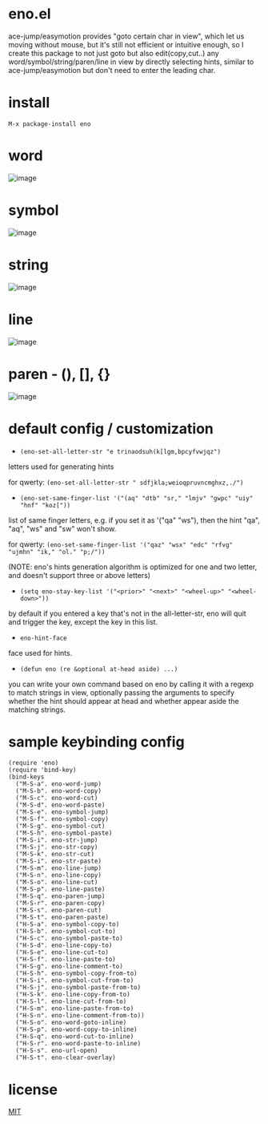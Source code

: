 # eno.el
ace-jump/easymotion provides "goto certain char in view", which let us moving without mouse, but it's still not efficient or intuitive enough, so I create this package to not just goto but also edit(copy,cut..) any word/symbol/string/paren/line in view by directly selecting hints, similar to ace-jump/easymotion but don't need to enter the leading char.

# install
`M-x package-install eno`

# word
![image](https://cloud.githubusercontent.com/assets/13136462/8632037/c4f7c644-27bb-11e5-8bf3-a913cde94db9.png)

# symbol
![image](https://cloud.githubusercontent.com/assets/13136462/8632057/fc8e1170-27bc-11e5-8e14-2b52411f5f59.png)

# string
![image](https://cloud.githubusercontent.com/assets/13136462/8632065/65861e0c-27bd-11e5-8fd5-7b44f58d2129.png)

# line
![image](https://cloud.githubusercontent.com/assets/13136462/8632068/94f84c82-27bd-11e5-8b8c-23005d2e4680.png)

# paren - (), [], {}
![image](https://cloud.githubusercontent.com/assets/13136462/8632069/afdfdec0-27bd-11e5-8288-d7bf8d7c22e8.png)

# default config / customization
- `(eno-set-all-letter-str "e trinaodsuh(k[lgm,bpcyfvwjqz")`

letters used for generating hints

for qwerty: `(eno-set-all-letter-str " sdfjkla;weioqpruvncmghxz,./")`

- `(eno-set-same-finger-list '("(aq" "dtb" "sr," "lmjv" "gwpc" "uiy" "hnf" "koz["))`

list of same finger letters, e.g. if you set it as '("qa" "ws"), then the hint "qa", "aq", "ws" and "sw" won't show.

for qwerty: `(eno-set-same-finger-list '("qaz" "wsx" "edc" "rfvg" "ujmhn" "ik," "ol." "p;/"))`


(NOTE: eno's hints generation algorithm is optimized for one and two letter, and doesn't support three or above letters)

- `(setq eno-stay-key-list '("<prior>" "<next>" "<wheel-up>" "<wheel-down>"))`

by default if you entered a key that's not in the all-letter-str, eno will quit and trigger the key, except the key in this list.

- `eno-hint-face`

face used for hints.

- `(defun eno (re &optional at-head aside) ...)`

you can write your own command based on eno by calling it with a regexp to match strings in view, optionally passing the arguments to specify whether the hint should appear at head and whether appear aside the matching strings.

# sample keybinding config
```
(require 'eno)
(require 'bind-key)
(bind-keys
  ("M-S-a". eno-word-jump)
  ("M-S-b". eno-word-copy)
  ("M-S-c". eno-word-cut)
  ("M-S-d". eno-word-paste)
  ("M-S-e". eno-symbol-jump)
  ("M-S-f". eno-symbol-copy)
  ("M-S-g". eno-symbol-cut)
  ("M-S-h". eno-symbol-paste)
  ("M-S-i". eno-str-jump)
  ("M-S-j". eno-str-copy)
  ("M-S-k". eno-str-cut)
  ("M-S-i". eno-str-paste)
  ("M-S-m". eno-line-jump)
  ("M-S-n". eno-line-copy)
  ("M-S-o". eno-line-cut)
  ("M-S-p". eno-line-paste)
  ("M-S-q". eno-paren-jump)
  ("M-S-r". eno-paren-copy)
  ("M-S-s". eno-paren-cut)
  ("M-S-t". eno-paren-paste)
  ("H-S-a". eno-symbol-copy-to)
  ("H-S-b". eno-symbol-cut-to)
  ("H-S-c". eno-symbol-paste-to)
  ("H-S-d". eno-line-copy-to)
  ("H-S-e". eno-line-cut-to)
  ("H-S-f". eno-line-paste-to)
  ("H-S-g". eno-line-comment-to)
  ("H-S-h". eno-symbol-copy-from-to)
  ("H-S-i". eno-symbol-cut-from-to)
  ("H-S-j". eno-symbol-paste-from-to)
  ("H-S-k". eno-line-copy-from-to)
  ("H-S-l". eno-line-cut-from-to)
  ("H-S-m". eno-line-paste-from-to)
  ("H-S-n". eno-line-comment-from-to))
  ("H-S-o". eno-word-goto-inline)
  ("H-S-p". eno-word-copy-to-inline)
  ("H-S-q". eno-word-cut-to-inline)
  ("H-S-r". eno-word-paste-to-inline)
  ("H-S-s". eno-url-open)
  ("H-S-t". eno-clear-overlay)
```

# license
[MIT](http://opensource.org/licenses/MIT)
